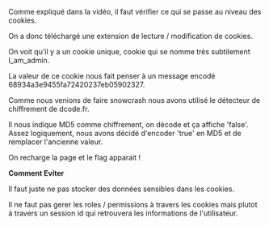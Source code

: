 Comme expliqué dans la vidéo, il faut vérifier ce qui se passe au niveau des cookies.

On a donc téléchargé une extension de lecture / modification de cookies.

On voit qu'il y a un cookie unique, cookie qui se nomme très subtilement I_am_admin.

La valeur de ce cookie nous fait penser à un message encodé 68934a3e9455fa72420237eb05902327.

Comme nous venions de faire snowcrash nous avons utilisé le détecteur de chiffrement de dcode.fr.

Il nous indique MD5 comme chiffrement, on décode et ça affiche 'false'. Assez logiquement, nous avons décidé d'encoder 'true' en MD5 et de remplacer l'ancienne valeur.

On recharge la page et le flag apparait !

**Comment Eviter**

Il faut juste ne pas stocker des données sensibles dans les cookies.

Il ne faut pas gerer les roles / permissions à travers les cookies mais plutot à travers un session id qui retrouvera les informations de l'utilisateur.
